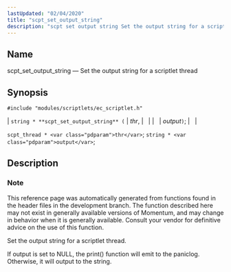 ```yaml
---
lastUpdated: "02/04/2020"
title: "scpt_set_output_string"
description: "scpt set output string Set the output string for a scriptlet thread string scpt set output string thr output scpt thread thr string output This reference page was automatically generated from functions found in the header files in the development branch The function described here may not exist in generally..."
---
```


<a name="apis.scpt_set_output_string"></a> 
## Name

scpt_set_output_string — Set the output string for a scriptlet thread

## Synopsis

`#include "modules/scriptlets/ec_scriptlet.h"`

| `string * **scpt_set_output_string** (` | <var class="pdparam">thr</var>, |   |
|   | <var class="pdparam">output</var>`)`; |   |

`scpt_thread * <var class="pdparam">thr</var>`;
`string * <var class="pdparam">output</var>`;<a name="idp59528560"></a> 
## Description

### Note

This reference page was automatically generated from functions found in the header files in the development branch. The function described here may not exist in generally available versions of Momentum, and may change in behavior when it is generally available. Consult your vendor for definitive advice on the use of this function.

Set the output string for a scriptlet thread.

If output is set to NULL, the print() function will emit to the paniclog. Otherwise, it will output to the string.